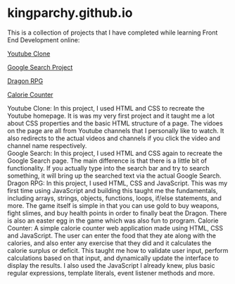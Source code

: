 # kingparchy.github.io

This is a collection of projects that I have completed while learning Front End Development online:

<p>
  <a href="https://kingparchy.github.io/Youtube Project/YoutubeClone.html" target="_blank">Youtube Clone</a>
</p>

<p>
  <a href="https://kingparchy.github.io/search/index.html" target="_blank">Google Search Project</a>
</p>

<p>
  <a href="https://kingparchy.github.io/Dragon_RPG/index.html" target="_blank">Dragon RPG</a>
</p>

<p>
  <a href="https://kingparchy.github.io/Calorie_Counter/index.html" target="_blank">Calorie Counter</a>
</p>

<p>Youtube Clone: In this project, I used HTML and CSS to recreate the Youtube homepage. It is was my very first project and it taught me a lot about CSS properties and the basic HTML structure of a page. The vidoes on the page are all from Youtube channels that I personally like to watch. It also redirects to the actual videos and channels if you click the video and channel name respectively. <br>
Google Search: In this project, I used HTML and CSS again to recreate the Google Search page. The main difference is that there is a little bit of functionality. If you actually type into the search bar and try to search something, it will bring up the searched text via the actual Google Search. <br>
Dragon RPG: In this project, I used HTML, CSS and JavaScript. This was my first time using JavaScript and building this taught me the fundamentals, including arrays, strings, objects, functions, loops, if/else statements, and more. The game itself is simple in that you can use gold to buy weapons, fight slimes, and buy health points in order to finally beat the Dragon. There is also an easter egg in the game which was also fun to program.
Calorie Counter: 
A simple calorie counter web application made using HTML, CSS and JavaScript. The user can enter the food that they ate along with the calories, and also enter any exercise that they did and it calculates the calorie surplus or deficit. This taught me how to validate user input, perform calculations based on that input, and dynamically update the interface to display the results. I also used the JavaScript I already knew, plus basic regular expressions, template literals, event listener methods and more.
</p>
